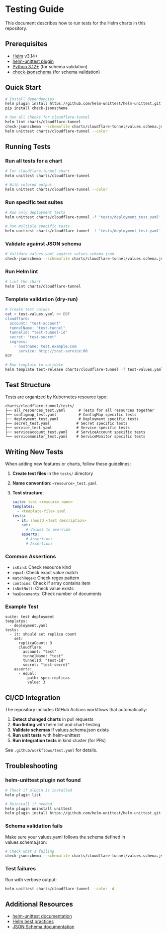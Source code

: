 # Testing Guide

This document describes how to run tests for the Helm charts in this repository.

## Prerequisites

- [Helm](https://helm.sh/docs/intro/install/) v3.14+
- [helm-unittest plugin](https://github.com/helm-unittest/helm-unittest)
- [Python 3.12+](https://www.python.org/downloads/) (for schema validation)
- [check-jsonschema](https://pypi.org/project/check-jsonschema/) (for schema validation)

## Quick Start

```bash
# Install dependencies
helm plugin install https://github.com/helm-unittest/helm-unittest.git
pip install check-jsonschema

# Run all checks for cloudflare-tunnel
helm lint charts/cloudflare-tunnel
check-jsonschema --schemafile charts/cloudflare-tunnel/values.schema.json charts/cloudflare-tunnel/values.yaml
helm unittest charts/cloudflare-tunnel --color
```

## Running Tests

### Run all tests for a chart

```bash
# For cloudflare-tunnel chart
helm unittest charts/cloudflare-tunnel

# With colored output
helm unittest charts/cloudflare-tunnel --color
```

### Run specific test suites

```bash
# Run only deployment tests
helm unittest charts/cloudflare-tunnel -f 'tests/deployment_test.yaml'

# Run multiple specific tests
helm unittest charts/cloudflare-tunnel -f 'tests/deployment_test.yaml' -f 'tests/configmap_test.yaml'
```

### Validate against JSON schema

```bash
# Validate values.yaml against values.schema.json
check-jsonschema --schemafile charts/cloudflare-tunnel/values.schema.json charts/cloudflare-tunnel/values.yaml
```

### Run Helm lint

```bash
# Lint the chart
helm lint charts/cloudflare-tunnel
```

### Template validation (dry-run)

```bash
# Create test values
cat > test-values.yaml << EOF
cloudflare:
  account: "test-account"
  tunnelName: "test-tunnel"
  tunnelId: "test-tunnel-id"
  secret: "test-secret"
  ingress:
    - hostname: test.example.com
      service: http://test-service:80
EOF

# Run template to validate
helm template test-release charts/cloudflare-tunnel -f test-values.yaml
```

## Test Structure

Tests are organized by Kubernetes resource type:

```text
charts/cloudflare-tunnel/tests/
├── all_resources_test.yaml      # Tests for all resources together
├── configmap_test.yaml          # ConfigMap specific tests
├── deployment_test.yaml         # Deployment specific tests
├── secret_test.yaml            # Secret specific tests
├── service_test.yaml           # Service specific tests
├── serviceaccount_test.yaml    # ServiceAccount specific tests
└── servicemonitor_test.yaml    # ServiceMonitor specific tests
```

## Writing New Tests

When adding new features or charts, follow these guidelines:

1. **Create test files** in the `tests/` directory
2. **Name convention**: `<resource>_test.yaml`
3. **Test structure**:

   ```yaml
   suite: test <resource name>
   templates:
     - <template-file>.yaml
   tests:
     - it: should <test description>
       set:
         # Values to override
       asserts:
         # Assertions
         # Assertions
   ```

### Common Assertions

- `isKind`: Check resource kind
- `equal`: Check exact value match
- `matchRegex`: Check regex pattern
- `contains`: Check if array contains item
- `isNotNull`: Check value exists
- `hasDocuments`: Check number of documents

### Example Test

```yamlyaml
suite: test deployment
templates:
  - deployment.yaml
tests:
  - it: should set replica count
    set:
      replicaCount: 3
      cloudflare:
        account: "test"
        tunnelName: "test"
        tunnelId: "test-id"
        secret: "test-secret"
    asserts:
      - equal:
          path: spec.replicas
          value: 3
```

## CI/CD Integration

The repository includes GitHub Actions workflows that automatically:

1. **Detect changed charts** in pull requests
2. **Run linting** with helm lint and chart-testing
3. **Validate schemas** if values.schema.json exists
4. **Run unit tests** with helm-unittest
5. **Run integration tests** in kind cluster (for PRs)

See `.github/workflows/test.yaml` for details.

## Troubleshooting

### helm-unittest plugin not found

```bash
# Check if plugin is installed
helm plugin list

# Reinstall if needed
helm plugin uninstall unittest
helm plugin install https://github.com/helm-unittest/helm-unittest.git
```

### Schema validation fails

Make sure your values.yaml follows the schema defined in values.schema.json:

```bash
# Check what's failing
check-jsonschema --schemafile charts/cloudflare-tunnel/values.schema.json charts/cloudflare-tunnel/values.yaml --verbose
```

### Test failures

Run with verbose output:

```bash
helm unittest charts/cloudflare-tunnel --color -d
```

## Additional Resources

- [helm-unittest documentation](https://github.com/helm-unittest/helm-unittest/blob/main/DOCUMENT.md)
- [Helm best practices](https://helm.sh/docs/chart_best_practices/)
- [JSON Schema documentation](https://json-schema.org/)
